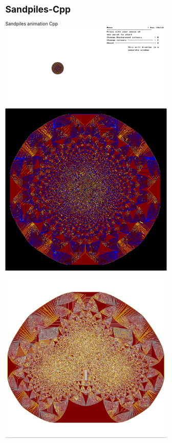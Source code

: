 # Sandpiles-Cpp
Sandpiles animation Cpp
 ![alt text](https://github.com/Ahmed-alkharusi/Sandpiles-Cpp/blob/master/Capture1.PNG)
 
 ![alt text](https://github.com/Ahmed-alkharusi/Sandpiles-Cpp/blob/master/Screenshot%20(20).png)

 ![alt text](https://github.com/Ahmed-alkharusi/Sandpiles-Cpp/blob/master/Screenshot%20(25).png)
